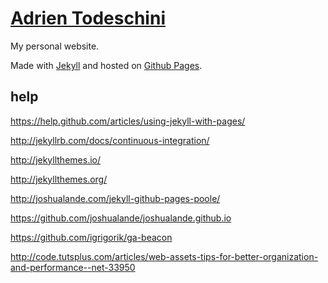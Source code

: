 [Adrien Todeschini](https://adrtod.github.io)
================
My personal website.

Made with [Jekyll](http://jekyllrb.com/) and hosted on [Github Pages](https://pages.github.com/).

help
-----
https://help.github.com/articles/using-jekyll-with-pages/

http://jekyllrb.com/docs/continuous-integration/

http://jekyllthemes.io/

http://jekyllthemes.org/

http://joshualande.com/jekyll-github-pages-poole/

https://github.com/joshualande/joshualande.github.io

https://github.com/igrigorik/ga-beacon

http://code.tutsplus.com/articles/web-assets-tips-for-better-organization-and-performance--net-33950
